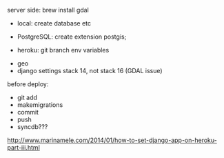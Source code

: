 server side:
brew install gdal

+ local:
create database etc

+ PostgreSQL:
create extension postgis;

+ heroku:
git branch
env variables
- geo
- django settings
stack 14, not stack 16 (GDAL issue)

before deploy:
- git add
- makemigrations
- commit
- push
- syncdb???



http://www.marinamele.com/2014/01/how-to-set-django-app-on-heroku-part-iii.html
